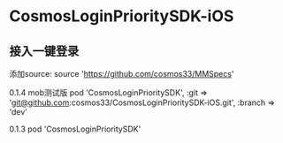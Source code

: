 # CosmosLoginPrioritySDK-iOS
## 接入一键登录


添加source:
source 'https://github.com/cosmos33/MMSpecs'

0.1.4 mob测试版
pod 'CosmosLoginPrioritySDK', :git => 'git@github.com:cosmos33/CosmosLoginPrioritySDK-iOS.git', :branch => 'dev'

0.1.3
pod 'CosmosLoginPrioritySDK'



